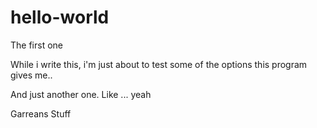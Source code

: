 # hello-world
The first one

While i write this, i'm just about to test some of the options this program gives me..

And just another one. Like ... yeah


Garreans Stuff
